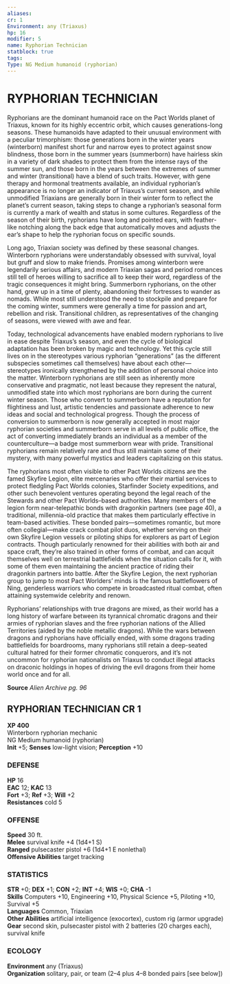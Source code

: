```yaml
---
aliases: 
cr: 1
Environment: any (Triaxus)  
hp: 16
modifier: 5
name: Ryphorian Technician
statblock: true
tags: 
Type: NG Medium humanoid (ryphorian)  
---
```

# RYPHORIAN TECHNICIAN
Ryphorians are the dominant humanoid race on the Pact Worlds planet of Triaxus, known for its highly eccentric orbit, which causes generations-long seasons. These humanoids have adapted to their unusual environment with a peculiar trimorphism: those generations born in the winter years (winterborn) manifest short fur and narrow eyes to protect against snow blindness, those born in the summer years (summerborn) have hairless skin in a variety of dark shades to protect them from the intense rays of the summer sun, and those born in the years between the extremes of summer and winter (transitional) have a blend of such traits. However, with gene therapy and hormonal treatments available, an individual ryphorian’s appearance is no longer an indicator of Triaxus’s current season, and while unmodified Triaxians are generally born in their winter form to reflect the planet’s current season, taking steps to change a ryphorian’s seasonal form is currently a mark of wealth and status in some cultures. Regardless of the season of their birth, ryphorians have long and pointed ears, with feather-like notching along the back edge that automatically moves and adjusts the ear’s shape to help the ryphorian focus on specific sounds.

Long ago, Triaxian society was defined by these seasonal changes. Winterborn ryphorians were understandably obsessed with survival, loyal but gruff and slow to make friends. Promises among winterborn were legendarily serious affairs, and modern Triaxian sagas and period romances still tell of heroes willing to sacrifice all to keep their word, regardless of the tragic consequences it might bring. Summerborn ryphorians, on the other hand, grew up in a time of plenty, abandoning their fortresses to wander as nomads. While most still understood the need to stockpile and prepare for the coming winter, summers were generally a time for passion and art, rebellion and risk. Transitional children, as representatives of the changing of seasons, were viewed with awe and fear.

Today, technological advancements have enabled modern ryphorians to live in ease despite Triaxus’s season, and even the cycle of biological adaptation has been broken by magic and technology. Yet this cycle still lives on in the stereotypes various ryphorian “generations” (as the different subspecies sometimes call themselves) have about each other—stereotypes ironically strengthened by the addition of personal choice into the matter. Winterborn ryphorians are still seen as inherently more conservative and pragmatic, not least because they represent the natural, unmodified state into which most ryphorians are born during the current winter season. Those who convert to summerborn have a reputation for flightiness and lust, artistic tendencies and passionate adherence to new ideas and social and technological progress. Though the process of conversion to summerborn is now generally accepted in most major ryphorian societies and summerborn serve in all levels of public office, the act of converting immediately brands an individual as a member of the counterculture—a badge most summerborn wear with pride. Transitional ryphorians remain relatively rare and thus still maintain some of their mystery, with many powerful mystics and leaders capitalizing on this status.

The ryphorians most often visible to other Pact Worlds citizens are the famed Skyfire Legion, elite mercenaries who offer their martial services to protect fledgling Pact Worlds colonies, Starfinder Society expeditions, and other such benevolent ventures operating beyond the legal reach of the Stewards and other Pact Worlds–based authorities. Many members of the legion form near-telepathic bonds with dragonkin partners (see page 40), a traditional, millennia-old practice that makes them particularly effective in team-based activities. These bonded pairs—sometimes romantic, but more often collegial—make crack combat pilot duos, whether serving on their own Skyfire Legion vessels or piloting ships for explorers as part of Legion contracts. Though particularly renowned for their abilities with both air and space craft, they’re also trained in other forms of combat, and can acquit themselves well on terrestrial battlefields when the situation calls for it, with some of them even maintaining the ancient practice of riding their dragonkin partners into battle. After the Skyfire Legion, the next ryphorian group to jump to most Pact Worlders’ minds is the famous battleflowers of Ning, genderless warriors who compete in broadcasted ritual combat, often attaining systemwide celebrity and renown.

Ryphorians’ relationships with true dragons are mixed, as their world has a long history of warfare between its tyrannical chromatic dragons and their armies of ryphorian slaves and the free ryphorian nations of the Allied Territories (aided by the noble metallic dragons). While the wars between dragons and ryphorians have officially ended, with some dragons trading battlefields for boardrooms, many ryphorians still retain a deep-seated cultural hatred for their former chromatic conquerors, and it’s not uncommon for ryphorian nationalists on Triaxus to conduct illegal attacks on draconic holdings in hopes of driving the evil dragons from their home world once and for all.

**Source** _Alien Archive pg. 96_

## RYPHORIAN TECHNICIAN CR 1

**XP 400**  
Winterborn ryphorian mechanic  
NG Medium humanoid (ryphorian)  
**Init** +5; **Senses** low-light vision; **Perception** +10  

### DEFENSE

**HP** 16  
**EAC** 12; **KAC** 13  
**Fort** +3; **Ref** +3; **Will** +2  
**Resistances** cold 5  

### OFFENSE

**Speed** 30 ft.  
**Melee** survival knife +4 (1d4+1 S)  
**Ranged** pulsecaster pistol +6 (1d4+1 E nonlethal)  
**Offensive Abilities** target tracking

### STATISTICS

**STR** +0; **DEX** +1; **CON** +2; **INT** +4; **WIS** +0; **CHA** -1  
**Skills** Computers +10, Engineering +10, Physical Science +5, Piloting +10, Survival +5  
**Languages** Common, Triaxian  
**Other Abilities** artificial intelligence (exocortex), custom rig (armor upgrade)  
**Gear** second skin, pulsecaster pistol with 2 batteries (20 charges each), survival knife

### ECOLOGY

**Environment** any (Triaxus)  
**Organization** solitary, pair, or team (2–4 plus 4–8 bonded pairs \[see below\])

